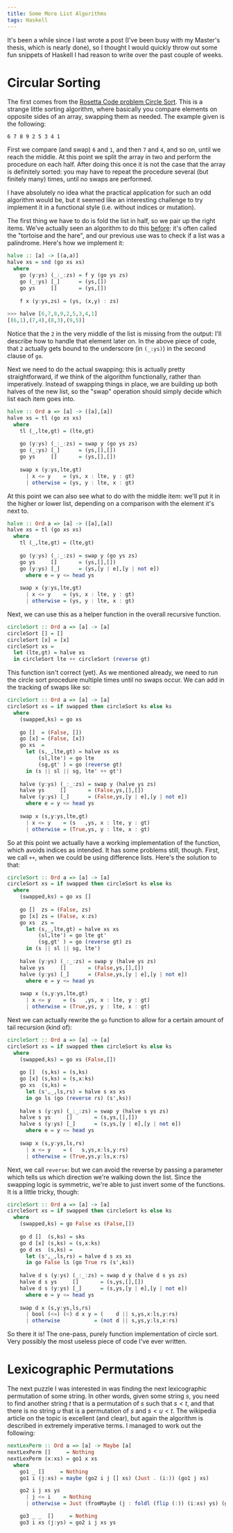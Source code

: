 ```yaml
---
title: Some More List Algorithms
tags: Haskell
---
```


It's been a while since I last wrote a post (I've been busy with my Master's
thesis, which is nearly done), so I thought I would quickly throw out some fun
snippets of Haskell I had reason to write over the past couple of weeks.

# Circular Sorting

The first comes from the [Rosetta Code problem Circle
Sort](http://rosettacode.org/wiki/Sorting_Algorithms/Circle_Sort).
This is a strange little sorting algorithm, where basically you compare elements
on opposite sides of an array, swapping them as needed.
The example given is the following:

```
6 7 8 9 2 5 3 4 1
```

First we compare (and swap) `6` and `1`, and then `7` and `4`, and so on, until
we reach the middle.
At this point we split the array in two and perform the procedure on each half.
After doing this once it is not the case that the array is definitely sorted:
you may have to repeat the procedure several (but finitely many) times, until no
swaps are performed.

I have absolutely no idea what the practical application for such an odd
algorithm would be, but it seemed like an interesting challenge to try implement
it in a functional style (i.e. without indices or mutation).

The first thing we have to do is fold the list in half, so we pair up the right
items.
We've actually seen an algorithm to do this
[before](2019-05-08-list-manipulation-tricks.html): it's often called the
"tortoise and the hare", and our previous use was to check if a list was a
palindrome.
Here's how we implement it:

```haskell
halve :: [a] -> [(a,a)]
halve xs = snd (go xs xs)
  where
    go (y:ys) (_:_:zs) = f y (go ys zs)
    go (_:ys) [_]      = (ys,[])
    go ys     []       = (ys,[])
    
    f x (y:ys,zs) = (ys, (x,y) : zs)
    
>>> halve [6,7,8,9,2,5,3,4,1]
[(6,1),(7,4),(8,3),(9,5)]
```

Notice that the `2` in the very middle of the list is missing from the output:
I'll describe how to handle that element later on.
In the above piece of code, that `2` actually gets bound to the underscore (in
`(_:ys)`) in the second clause of `go`.

Next we need to do the actual swapping: this is actually pretty straightforward,
if we think of the algorithm functionally, rather than imperatively.
Instead of swapping things in place, we are building up both halves of the new
list, so the "swap" operation should simply decide which list each item goes
into.

```haskell
halve :: Ord a => [a] -> ([a],[a])
halve xs = tl (go xs xs)
  where
    tl (_,lte,gt) = (lte,gt)
    
    go (y:ys) (_:_:zs) = swap y (go ys zs)
    go (_:ys) [_]      = (ys,[],[])
    go ys     []       = (ys,[],[])
    
    swap x (y:ys,lte,gt) 
      | x <= y    = (ys, x : lte, y : gt)
      | otherwise = (ys, y : lte, x : gt)
```

At this point we can also see what to do with the middle item: we'll put it in
the higher or lower list, depending on a comparison with the element it's next
to.

```haskell
halve :: Ord a => [a] -> ([a],[a])
halve xs = tl (go xs xs)
  where
    tl (_,lte,gt) = (lte,gt)
    
    go (y:ys) (_:_:zs) = swap y (go ys zs)
    go ys     []       = (ys,[],[])
    go (y:ys) [_]      = (ys,[y | e],[y | not e])
      where e = y <= head ys
    
    swap x (y:ys,lte,gt) 
      | x <= y    = (ys, x : lte, y : gt)
      | otherwise = (ys, y : lte, x : gt)
```

Next, we can use this as a helper function in the overall recursive function.

```haskell
circleSort :: Ord a => [a] -> [a]
circleSort [] = []
circleSort [x] = [x]
circleSort xs =
  let (lte,gt) = halve xs
  in circleSort lte ++ circleSort (reverse gt)
```

This function isn't correct (yet).
As we mentioned already, we need to run the circle sort procedure multiple times
until no swaps occur.
We can add in the tracking of swaps like so:

```haskell
circleSort :: Ord a => [a] -> [a]
circleSort xs = if swapped then circleSort ks else ks
  where
    (swapped,ks) = go xs
    
    go []  = (False, [])
    go [x] = (False, [x])
    go xs  =
      let (s,_,lte,gt) = halve xs xs
          (sl,lte') = go lte
          (sg,gt' ) = go (reverse gt)
      in (s || sl || sg, lte' ++ gt')
      
    halve (y:ys) (_:_:zs) = swap y (halve ys zs)
    halve ys     []       = (False,ys,[],[])
    halve (y:ys) [_]      = (False,ys,[y | e],[y | not e])
      where e = y <= head ys
      
    swap x (s,y:ys,lte,gt) 
      | x <= y    = (s   ,ys, x : lte, y : gt)
      | otherwise = (True,ys, y : lte, x : gt)
```

So at this point we actually have a working implementation of the function,
which avoids indices as intended.
It has some problems still, though.
First, we call `++`, when we could be using difference lists.
Here's the solution to that:

```haskell
circleSort :: Ord a => [a] -> [a]
circleSort xs = if swapped then circleSort ks else ks
  where
    (swapped,ks) = go xs []
    
    go []  zs = (False, zs)
    go [x] zs = (False, x:zs)
    go xs  zs =
      let (s,_,lte,gt) = halve xs xs
          (sl,lte') = go lte gt'
          (sg,gt' ) = go (reverse gt) zs
      in (s || sl || sg, lte')
      
    halve (y:ys) (_:_:zs) = swap y (halve ys zs)
    halve ys     []       = (False,ys,[],[])
    halve (y:ys) [_]      = (False,ys,[y | e],[y | not e])
      where e = y <= head ys
      
    swap x (s,y:ys,lte,gt) 
      | x <= y    = (s   ,ys, x : lte, y : gt)
      | otherwise = (True,ys, y : lte, x : gt)
```

Next we can actually rewrite the `go` function to allow for a certain amount of
tail recursion (kind of):

```haskell
circleSort :: Ord a => [a] -> [a]
circleSort xs = if swapped then circleSort ks else ks
  where
    (swapped,ks) = go xs (False,[])
    
    go []  (s,ks) = (s,ks)
    go [x] (s,ks) = (s,x:ks)
    go xs  (s,ks) =
      let (s',_,ls,rs) = halve s xs xs
      in go ls (go (reverse rs) (s',ks))
 
    halve s (y:ys) (_:_:zs) = swap y (halve s ys zs)
    halve s ys     []       = (s,ys,[],[])
    halve s (y:ys) [_]      = (s,ys,[y | e],[y | not e])
      where e = y <= head ys
 
    swap x (s,y:ys,ls,rs)
      | x <= y    = (   s,ys,x:ls,y:rs)
      | otherwise = (True,ys,y:ls,x:rs)
```

Next, we call `reverse`: but we can avoid the reverse by passing a parameter
which tells us which direction we're walking down the list.
Since the swapping logic is symmetric, we're able to just invert some of the
functions.
It is a little tricky, though:

```haskell
circleSort :: Ord a => [a] -> [a]
circleSort xs = if swapped then circleSort ks else ks
  where
    (swapped,ks) = go False xs (False,[])
    
    go d []  (s,ks) = sks
    go d [x] (s,ks) = (s,x:ks)
    go d xs  (s,ks) =
      let (s',_,ls,rs) = halve d s xs xs
      in go False ls (go True rs (s',ks))
 
    halve d s (y:ys) (_:_:zs) = swap d y (halve d s ys zs)
    halve d s ys     []       = (s,ys,[],[])
    halve d s (y:ys) [_]      = (s,ys,[y | e],[y | not e])
      where e = y <= head ys
 
    swap d x (s,y:ys,ls,rs)
      | bool (<=) (<) d x y = (    d || s,ys,x:ls,y:rs)
      | otherwise           = (not d || s,ys,y:ls,x:rs)
```

So there it is! 
The one-pass, purely function implementation of circle sort.
Very possibly the most useless piece of code I've ever written.

# Lexicographic Permutations

The next puzzle I was interested in was finding the next lexicographic
permutation of some string.
In other words, given some string $s$, you need to find another string $t$ that
is a permutation of $s$ such that $s < t$, and that there is no string $u$ that
is a permutation of $s$ and $s < u < t$.
The wikipedia article on the topic is excellent (and clear), but again the
algorithm is described in extremely imperative terms.
I managed to work out the following:

```haskell
nextLexPerm :: Ord a => [a] -> Maybe [a]
nextLexPerm []     = Nothing
nextLexPerm (x:xs) = go1 x xs
  where
    go1 _ []     = Nothing
    go1 i (j:xs) = maybe (go2 i j [] xs) (Just . (i:)) (go1 j xs)

    go2 i j xs ys
      | j <= i    = Nothing
      | otherwise = Just (fromMaybe (j : foldl (flip (:)) (i:xs) ys) (go3 i (j:xs) ys))

    go3 _ _  []     = Nothing
    go3 i xs (j:ys) = go2 i j xs ys
```
